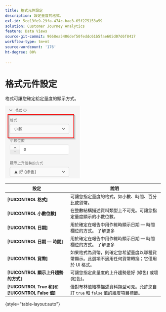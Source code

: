 ```yaml
---
title: 格式元件設定
description: 設定量度的格式。
exl-id: 5ce13fe9-29fa-474c-bae3-65f275153a59
solution: Customer Journey Analytics
feature: Data Views
source-git-commit: 9668ea5406def50feddc61b5fae605d07d6f8417
workflow-type: tm+mt
source-wordcount: '176'
ht-degree: 80%

---
```


# 格式元件設定

格式可讓您確定給定量度的顯示方式。

![格式設定](../assets/format-settings.png)

| 設定 | 說明 |
| --- | --- |
| **[!UICONTROL 格式]** | 可讓您指定量度的格式，如小數、時間、百分比或貨幣。 |
| **[!UICONTROL 小數位數]** | 在整數結構描述資料類型上不可見。可讓您指定量度顯示的小數位數。 |
| **[!UICONTROL 日期]** | 用於確定在報告中用作維時顯示日期 — 時間欄位的方式。 了解更多 |
| **[!UICONTROL 日期 — 時間]** | 用於確定在報告中用作維時顯示日期 — 時間欄位的方式。 了解更多 |
| **[!UICONTROL 貨幣]** | 如果格式為貨幣，則確定您希望量度以哪種貨幣顯示。此選項不適用任何貨幣轉換；它僅用於 UI 格式。 |
| **[!UICONTROL 顯示上升趨勢的方式]** | 可讓您指定此量度的上升趨勢是好 (綠色) 或壞 (紅色)。 |
| **[!UICONTROL True 和]**&#x200B;和 **[!UICONTROL False 值]** | 僅對布林值結構描述資料類型可見。允許您自訂 `true` 和 `false` 值的維度項目標籤。 |

{style=&quot;table-layout:auto&quot;}
